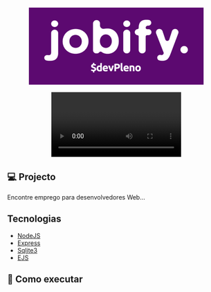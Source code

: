 <p align="center">
  <img alt="JOBIFY" src=".github/logo.png"/>
</p>

<p align="center">
  <video src=".github/jobify.webm"/>
</p>

## 💻 Projecto

Encontre emprego para desenvolvedores Web...

## Tecnologias

- [NodeJS](https://nodejs.org/en)
- [Express](https://expressjs.com/)
- [Sqlite3](https://www.npmjs.com/package/sqlite)
- [EJS](https://ejs.co/)

## 🚀 Como executar

